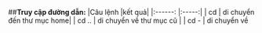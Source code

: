 ##**Truy cập đường dẫn:**
|Câu lệnh |kết quả| 
|:------: |:-----:|
|   cd    | di chuyển đến thư mục home|
|   cd .. | di chuyển về thư mục cũ   |
|   cd -  | di chuyển về 

<!--stackedit_data:
eyJoaXN0b3J5IjpbMTA3MjkxMDc5OSwyOTkxMDI4MTMsLTEzNT
c0NTc1OTMsLTE0MDA0NzE1N119
-->